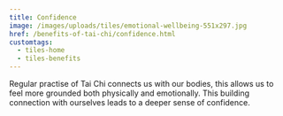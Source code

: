 ```yaml
---
title: Confidence
image: /images/uploads/tiles/emotional-wellbeing-551x297.jpg
href: /benefits-of-tai-chi/confidence.html
customtags:
  - tiles-home
  - tiles-benefits
---
```

  Regular practise of Tai Chi connects us with our bodies, this allows us to feel more grounded both physically and emotionally. This building connection with ourselves leads to a deeper sense of confidence.